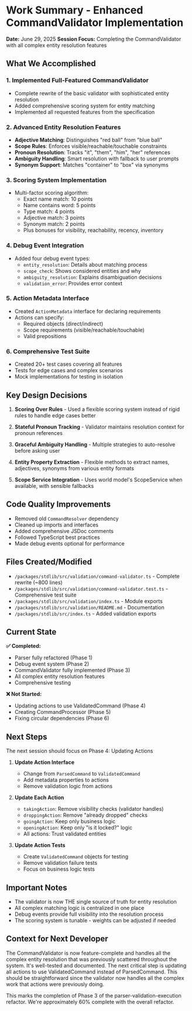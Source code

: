 # Work Summary - Enhanced CommandValidator Implementation

**Date:** June 29, 2025
**Session Focus:** Completing the CommandValidator with all complex entity resolution features

## What We Accomplished

### 1. **Implemented Full-Featured CommandValidator**
   - Complete rewrite of the basic validator with sophisticated entity resolution
   - Added comprehensive scoring system for entity matching
   - Implemented all requested features from the specification

### 2. **Advanced Entity Resolution Features**
   - **Adjective Matching**: Distinguishes "red ball" from "blue ball"
   - **Scope Rules**: Enforces visible/reachable/touchable constraints
   - **Pronoun Resolution**: Tracks "it", "them", "him", "her" references
   - **Ambiguity Handling**: Smart resolution with fallback to user prompts
   - **Synonym Support**: Matches "container" to "box" via synonyms

### 3. **Scoring System Implementation**
   - Multi-factor scoring algorithm:
     - Exact name match: 10 points
     - Name contains word: 5 points  
     - Type match: 4 points
     - Adjective match: 3 points
     - Synonym match: 2 points
     - Plus bonuses for visibility, reachability, recency, inventory

### 4. **Debug Event Integration**
   - Added four debug event types:
     - `entity_resolution`: Details about matching process
     - `scope_check`: Shows considered entities and why
     - `ambiguity_resolution`: Explains disambiguation decisions
     - `validation_error`: Provides error context

### 5. **Action Metadata Interface**
   - Created `ActionMetadata` interface for declaring requirements
   - Actions can specify:
     - Required objects (direct/indirect)
     - Scope requirements (visible/reachable/touchable)
     - Valid prepositions

### 6. **Comprehensive Test Suite**
   - Created 20+ test cases covering all features
   - Tests for edge cases and complex scenarios
   - Mock implementations for testing in isolation

## Key Design Decisions

1. **Scoring Over Rules** - Used a flexible scoring system instead of rigid rules to handle edge cases better

2. **Stateful Pronoun Tracking** - Validator maintains resolution context for pronoun references

3. **Graceful Ambiguity Handling** - Multiple strategies to auto-resolve before asking user

4. **Entity Property Extraction** - Flexible methods to extract names, adjectives, synonyms from various entity formats

5. **Scope Service Integration** - Uses world model's ScopeService when available, with sensible fallbacks

## Code Quality Improvements

- Removed old `CommandResolver` dependency
- Cleaned up imports and interfaces
- Added comprehensive JSDoc comments
- Followed TypeScript best practices
- Made debug events optional for performance

## Files Created/Modified

- `/packages/stdlib/src/validation/command-validator.ts` - Complete rewrite (~800 lines)
- `/packages/stdlib/src/validation/command-validator.test.ts` - Comprehensive test suite
- `/packages/stdlib/src/validation/index.ts` - Module exports
- `/packages/stdlib/src/validation/README.md` - Documentation
- `/packages/stdlib/src/index.ts` - Added validation exports

## Current State

**✅ Completed:**
- Parser fully refactored (Phase 1)
- Debug event system (Phase 2)
- CommandValidator fully implemented (Phase 3)
- All complex entity resolution features
- Comprehensive testing

**❌ Not Started:**
- Updating actions to use ValidatedCommand (Phase 4)
- Creating CommandProcessor (Phase 5)
- Fixing circular dependencies (Phase 6)

## Next Steps

The next session should focus on Phase 4: Updating Actions

1. **Update Action Interface**
   - Change from `ParsedCommand` to `ValidatedCommand`
   - Add metadata properties to actions
   - Remove validation logic from actions

2. **Update Each Action**
   - `takingAction`: Remove visibility checks (validator handles)
   - `droppingAction`: Remove "already dropped" checks
   - `goingAction`: Keep only business logic
   - `openingAction`: Keep only "is it locked?" logic
   - All actions: Trust validated entities

3. **Update Action Tests**
   - Create `ValidatedCommand` objects for testing
   - Remove validation failure tests
   - Focus on business logic tests

## Important Notes

- The validator is now THE single source of truth for entity resolution
- All complex matching logic is centralized in one place
- Debug events provide full visibility into the resolution process
- The scoring system is tunable - weights can be adjusted if needed

## Context for Next Developer

The CommandValidator is now feature-complete and handles all the complex entity resolution that was previously scattered throughout the system. It's well-tested and documented. The next critical step is updating all actions to use ValidatedCommand instead of ParsedCommand. This should be straightforward since the validator now handles all the complex work that actions were previously doing.

This marks the completion of Phase 3 of the parser-validation-execution refactor. We're approximately 60% complete with the overall refactor.